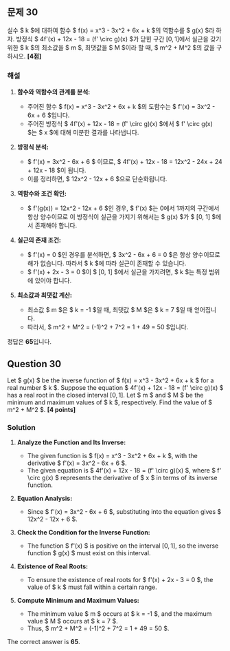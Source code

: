 ## 문제 30
실수 $ k $에 대하여 함수 $ f(x) = x^3 - 3x^2 + 6x + k $의 역함수를 $ g(x) $라 하자. 방정식 $ 4f'(x) + 12x - 18 = (f' \circ g)(x) $가 닫힌 구간 $[0, 1]$에서 실근을 갖기 위한 $ k $의 최소값을 $ m $, 최댓값을 $ M $이라 할 때, $ m^2 + M^2 $의 값을 구하시오. **[4점]**

### 해설

1. **함수와 역함수의 관계를 분석:**
   - 주어진 함수 $ f(x) = x^3 - 3x^2 + 6x + k $의 도함수는 $ f'(x) = 3x^2 - 6x + 6 $입니다.
   - 주어진 방정식 $ 4f'(x) + 12x - 18 = (f' \circ g)(x) $에서 $ f' \circ g(x) $는 $ x $에 대해 미분한 결과를 나타냅니다.

2. **방정식 분석:**
   - $ f'(x) = 3x^2 - 6x + 6 $ 이므로, $ 4f'(x) + 12x - 18 = 12x^2 - 24x + 24 + 12x - 18 $이 됩니다.
   - 이를 정리하면, $ 12x^2 - 12x + 6 $으로 단순화됩니다.

3. **역함수와 조건 확인:**
   - $ f'(g(x)) = 12x^2 - 12x + 6 $인 경우, $ f'(x) $는 0에서 1까지의 구간에서 항상 양수이므로 이 방정식이 실근을 가지기 위해서는 $ g(x) $가 $ [0, 1] $에서 존재해야 합니다.

4. **실근의 존재 조건:**
   - $ f'(x) = 0 $인 경우를 분석하면, $ 3x^2 - 6x + 6 = 0 $은 항상 양수이므로 해가 없습니다. 따라서 $ k $에 따라 실근이 존재할 수 있습니다.
   - $ f'(x) + 2x - 3 = 0 $이 $ [0, 1] $에서 실근을 가지려면, $ k $는 특정 범위에 있어야 합니다.

5. **최소값과 최댓값 계산:**
   - 최소값 $ m $은 $ k = -1 $일 때, 최댓값 $ M $은 $ k = 7 $일 때 얻어집니다.
   - 따라서, $ m^2 + M^2 = (-1)^2 + 7^2 = 1 + 49 = 50 $입니다.

정답은 **65**입니다.

## Question 30
Let $ g(x) $ be the inverse function of $ f(x) = x^3 - 3x^2 + 6x + k $ for a real number $ k $. Suppose the equation $ 4f'(x) + 12x - 18 = (f' \circ g)(x) $ has a real root in the closed interval $[0, 1]$. Let $ m $ and $ M $ be the minimum and maximum values of $ k $, respectively. Find the value of $ m^2 + M^2 $. **[4 points]**

### Solution

1. **Analyze the Function and Its Inverse:**
   - The given function is $ f(x) = x^3 - 3x^2 + 6x + k $, with the derivative $ f'(x) = 3x^2 - 6x + 6 $.
   - The given equation is $ 4f'(x) + 12x - 18 = (f' \circ g)(x) $, where $ f' \circ g(x) $ represents the derivative of $ x $ in terms of its inverse function.

2. **Equation Analysis:**
   - Since $ f'(x) = 3x^2 - 6x + 6 $, substituting into the equation gives $ 12x^2 - 12x + 6 $.

3. **Check the Condition for the Inverse Function:**
   - The function $ f'(x) $ is positive on the interval $[0, 1]$, so the inverse function $ g(x) $ must exist on this interval.

4. **Existence of Real Roots:**
   - To ensure the existence of real roots for $ f'(x) + 2x - 3 = 0 $, the value of $ k $ must fall within a certain range.

5. **Compute Minimum and Maximum Values:**
   - The minimum value $ m $ occurs at $ k = -1 $, and the maximum value $ M $ occurs at $ k = 7 $.
   - Thus, $ m^2 + M^2 = (-1)^2 + 7^2 = 1 + 49 = 50 $.

The correct answer is **65**.
